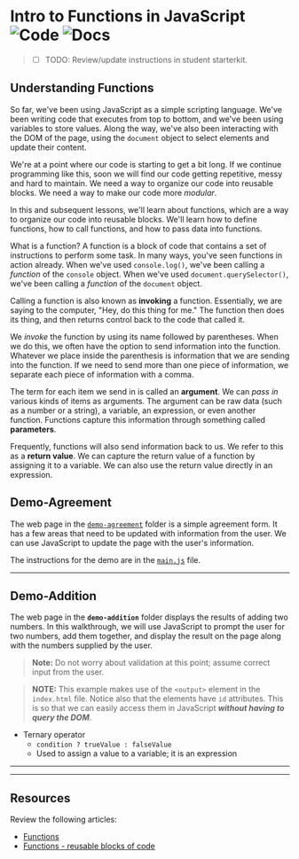 # Intro to Functions in JavaScript ![Code](https://img.shields.io/badge/Code%20Status-Walkthrough-blueviolet?logo=Visual%20Studio%20Code&labelColor=indigo)  ![Docs](https://img.shields.io/badge/Documentation%20Status-10--40%25%20Rough%20Outline-red?logo=Read%20the%20Docs)

> - [ ] TODO: Review/update instructions in student starterkit.

## Understanding Functions

So far, we've been using JavaScript as a simple scripting language. We've been writing code that executes from top to bottom, and we've been using variables to store values. Along the way, we've also been interacting with the DOM of the page, using the `document` object to select elements and update their content.

We're at a point where our code is starting to get a bit long. If we continue programming like this, soon we will find our code getting repetitive, messy and hard to maintain. We need a way to organize our code into reusable blocks. We need a way to make our code more *modular*.

In this and subsequent lessons, we'll learn about functions, which are a way to organize our code into reusable blocks. We'll learn how to define functions, how to call functions, and how to pass data into functions.

What is a function? A function is a block of code that contains a set of instructions to perform some task. In many ways, you've seen functions in action already. When we've used `console.log()`, we've been calling a *function* of the `console` object. When we've used `document.querySelector()`, we've been calling a *function* of the `document` object.

Calling a function is also known as **invoking** a function. Essentially, we are saying to the computer, "Hey, do this thing for me." The function then does its thing, and then returns control back to the code that called it.

We *invoke* the function by using its name followed by parentheses. When we do this, we often have the option to send information into the function. Whatever we place inside the parenthesis is information that we are sending into the function. If we need to send more than one piece of information, we separate each piece of information with a comma.

The term for each item we send in is called an **argument**. We can *pass in* various kinds of items as arguments. The argument can be raw data (such as a number or a string), a variable, an expression, or even another function. Functions capture this information through something called **parameters**.

Frequently, functions will also send information back to us. We refer to this as a **return value**. We can capture the return value of a function by assigning it to a variable. We can also use the return value directly in an expression.

## Demo-Agreement

The web page in the [`demo-agreement`](./demo-agreement) folder is a simple agreement form. It has a few areas that need to be updated with information from the user. We can use JavaScript to update the page with the user's information.

The instructions for the demo are in the [`main.js`](./demo-agreement/js/main.js) file.

----

## Demo-Addition

The web page in the **`demo-addition`** folder displays the results of adding two numbers. In this walkthrough, we will use JavaScript to prompt the user for two numbers, add them together, and display the result on the page along with the numbers supplied by the user.

> **Note:** Do not worry about validation at this point; assume correct input from the user.

> **NOTE:** This example makes use of the `<output>` element in the `index.html` file. Notice also that the elements have `id` attributes. This is so that we can easily access them in JavaScript ***without having to query the DOM***.

- Ternary operator
  - `condition ? trueValue : falseValue`
  - Used to assign a value to a variable; it is an expression



----

----

## Resources

Review the following articles:

- [Functions](https://developer.mozilla.org/en-US/docs/Web/JavaScript/Reference/Functions)
- [Functions - reusable blocks of code](https://developer.mozilla.org/en-US/docs/Learn/JavaScript/Building_blocks/Functions)
